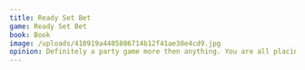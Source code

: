 ```yaml
---
title: Ready Set Bet
game: Ready Set Bet
book: Book
image: /uploads/410919a4405886714b12f41ae38e4cd9.jpg
opinion: Definitely a party game more then anything. You are all placing bets as a racehorse is simulated in real time. The horses follow a standard probability curve and first bet has an advantage so all about balancing when to commit vs when to hold back.
---
```


